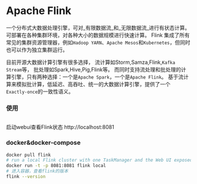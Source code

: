 # Apache Flink
<!-- @author DHJT 2019-02-27 -->
一个分布式大数据处理引擎，可对_有限数据流_和_无限数据流_进行有状态计算。可部署在各种集群环境，对各种大小的数据规模进行快速计算。
Flink 集成了所有常见的集群资源管理器，例如`Hadoop YARN`、`Apache Mesos`和`Kubernetes`，但同时也可以作为独立集群运行。

目前开源大数据计算引擎有很多选择，
流计算如Storm,Samza,Flink,`Kafka Stream`等，
批处理如Spark,Hive,Pig,Flink等。
而同时支持流处理和批处理的计算引擎，只有两种选择：一个是`Apache Spark`，一个是`Apache Flink`。
基于流计算来模拟批计算，低延迟、高吞吐、统一的大数据计算引擎，提供了一个`Exactly-once`的一致性语义。

### 使用
```sh

```
启动webui查看Flink状态
http://localhost:8081

### docker&docker-compose
```sh
docker pull flink
# run a local Flink cluster with one TaskManager and the Web UI exposed on port 8081, run:
docker run -t -p 8081:8081 flink local
# 进入容器，查看flink的版本
flink --version
```

[1]: https://flink.apache.org/zh/ 'Flink 中文文档'